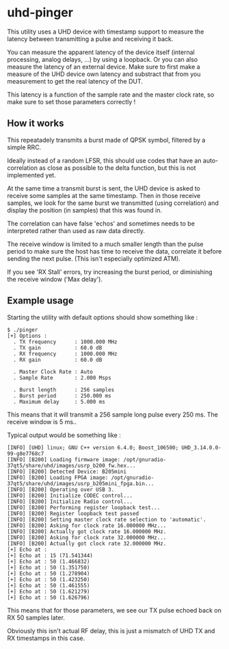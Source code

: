 uhd-pinger
==========

This utility uses a UHD device with timestamp support to measure the latency
between transmitting a pulse and receiving it back.

You can measure the apparent latency of the device itself (internal processing,
analog delays, ...) by using a loopback. Or you can also measure the latency
of an external device. Make sure to first make a measure of the UHD device
own latency and substract that from you measurement to get the real latency
of the DUT.

This latency is a function of the sample rate and the master clock rate, so
make sure to set those parameters correctly !


How it works
------------

This repeatadely transmits a burst made of QPSK symbol, filtered by a simple
RRC.

Ideally instead of a random LFSR, this should use codes that have an 
auto-correlation as close as possible to the delta function, but this is
not implemented yet.

At the same time a transmit burst is sent, the UHD device is asked to receive
some samples at the same timestamp. Then in those receive samples, we
look for the same burst we transmitted (using correlation) and display the
position (in samples) that this was found in.

The correlation can have false 'echos' and sometimes needs to be interpreted
rather than used as raw data directly.

The receive window is limited to a much smaller length than the pulse period
to make sure the host has time to receive the data, correlate it before sending
the next pulse. (This isn't especially optimized ATM).

If you see 'RX Stall' errors, try increasing the burst period, or diminishing
the receive window ('Max delay').


Example usage
-------------

Starting the utility with default options should show something like :

```
$ ./pinger
[+] Options :
  . TX frequency      : 1000.000 MHz
  . TX gain           : 60.0 dB
  . RX frequency      : 1000.000 MHz
  . RX gain           : 60.0 dB

  . Master Clock Rate : Auto
  . Sample Rate       : 2.000 Msps

  . Burst length      : 256 samples
  . Burst period      : 250.000 ms
  . Maximum delay     : 5.000 ms
```

This means that it will transmit a 256 sample long pulse every 250 ms. The
receive window is 5 ms..

Typical output would be something like : 

```
[INFO] [UHD] linux; GNU C++ version 6.4.0; Boost_106500; UHD_3.14.0.0-99-g8e7768c7
[INFO] [B200] Loading firmware image: /opt/gnuradio-37qt5/share/uhd/images/usrp_b200_fw.hex...
[INFO] [B200] Detected Device: B205mini
[INFO] [B200] Loading FPGA image: /opt/gnuradio-37qt5/share/uhd/images/usrp_b205mini_fpga.bin...
[INFO] [B200] Operating over USB 3.
[INFO] [B200] Initialize CODEC control...
[INFO] [B200] Initialize Radio control...
[INFO] [B200] Performing register loopback test...
[INFO] [B200] Register loopback test passed
[INFO] [B200] Setting master clock rate selection to 'automatic'.
[INFO] [B200] Asking for clock rate 16.000000 MHz...
[INFO] [B200] Actually got clock rate 16.000000 MHz.
[INFO] [B200] Asking for clock rate 32.000000 MHz...
[INFO] [B200] Actually got clock rate 32.000000 MHz.
[+] Echo at :
[+] Echo at : 15 (71.541344)
[+] Echo at : 50 (1.466832)
[+] Echo at : 50 (1.351750)
[+] Echo at : 50 (1.278904)
[+] Echo at : 50 (1.423250)
[+] Echo at : 50 (1.461555)
[+] Echo at : 50 (1.621279)
[+] Echo at : 50 (1.626796)
```

This means that for those parameters, we see our TX pulse echoed back on
RX 50 samples later.

Obviously this isn't actual RF delay, this is just a mismatch of UHD TX and RX
timestamps in this case.
